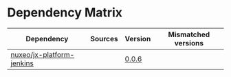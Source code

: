 # Dependency Matrix

Dependency | Sources | Version | Mismatched versions
---------- | ------- | ------- | -------------------
[nuxeo/jx-platform-jenkins](https://github.com/nuxeo/jx-platform-jenkins) |  | [0.0.6](https://github.com/nuxeo/jx-platform-jenkins/releases/tag/v0.0.6) |
